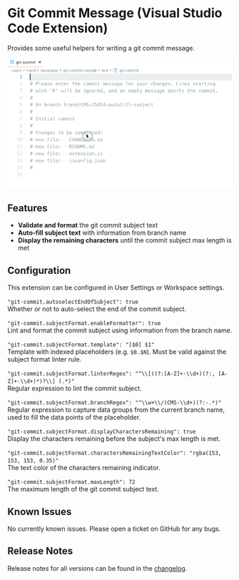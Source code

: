 # Git Commit Message (Visual Studio Code Extension)

Provides some useful helpers for writing a git commit message.

![Extension Preview](Preview.gif)

## Features

- **Validate and format** the git commit subject text
- **Auto-fill subject text** with information from branch name
- **Display the remaining characters** until the commit subject max length is met

## Configuration

This extension can be configured in User Settings or Workspace settings.

`"git-commit.autoselectEndOfSubject": true`  
 Whether or not to auto-select the end of the commit subject.

`"git-commit.subjectFormat.enableFormatter": true`  
 Lint and format the commit subject using information from the branch name.

`"git-commit.subjectFormat.template": "[$0] $1"`  
 Template with indexed placeholders (e.g. `$0`..`$N`). Must be valid against the subject format linter rule.

`"git-commit.subjectFormat.linterRegex": "^\\[((?:[A-Z]+-\\d+)(?:, [A-Z]+-\\d+)*)?\\] (.*)"`  
 Regular expression to lint the commit subject.

`"git-commit.subjectFormat.branchRegex": "^\\w+\\/(CMS-\\d+)(?:-.*)"`  
 Regular expression to capture data groups from the current branch name, used to fill the data points of the placeholder.

`"git-commit.subjectFormat.displayCharactersRemaining": true`  
 Display the characters remaining before the subject's max length is met.

`"git-commit.subjectFormat.charactersRemainingTextColor": "rgba(153, 153, 153, 0.35)"`  
 The text color of the characters remaining indicator.

`"git-commit.subjectFormat.maxLength": 72`  
 The maximum length of the git commit subject text.

## Known Issues

No currently known issues. Please open a ticket on GitHub for any bugs.

## Release Notes

Release notes for all versions can be found in the [changelog](CHANGELOG.md).

